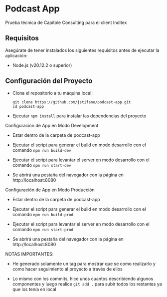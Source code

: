 # Podcast App

Prueba técnica de Capitole Consulting para el client Inditex

## Requisitos

Asegúrate de tener instalados los siguientes requisitos antes de ejecutar la aplicación:

- Node.js (v20.12.2 o superior)

## Configuración del Proyecto

- Clona el repositorio a tu máquina local:
  ```
  git clone https://github.com/jstifano/podcast-app.git
  cd podcast-app
  ```
- Ejecutar `npm install` para instalar las dependencias del proyecto

Configuración de App en Modo Development

- Estar dentro de la carpeta de podcast-app

- Ejecutar el script para generar el build en modo desarrollo con el comando `npm run build-dev`

- Ejecutar el script para levantar el server en modo desarrollo con el comando `npm run start-dev`

- Se abrirá una pestaña del navegador con la página en http://localhost:8080

Configuración de App en Modo Producción

- Estar dentro de la carpeta de podcast-app

- Ejecutar el script para generar el build en modo desarrollo con el comando `npm run build-prod`

- Ejecutar el script para levantar el server en modo desarrollo con el comando `npm run start-prod`

- Se abrirá una pestaña del navegador con la página en http://localhost:8080

NOTAS IMPORTANTES:

- He generado solamente un tag para mostrar que se como realizarlo y como hacer seguimiento al proyecto a través de ellos

- Lo mismo con los commits, hice unos cuantos describiendo algunos componentes y luego realice `git add .` para subir todos los restantes ya que los tenía en local
